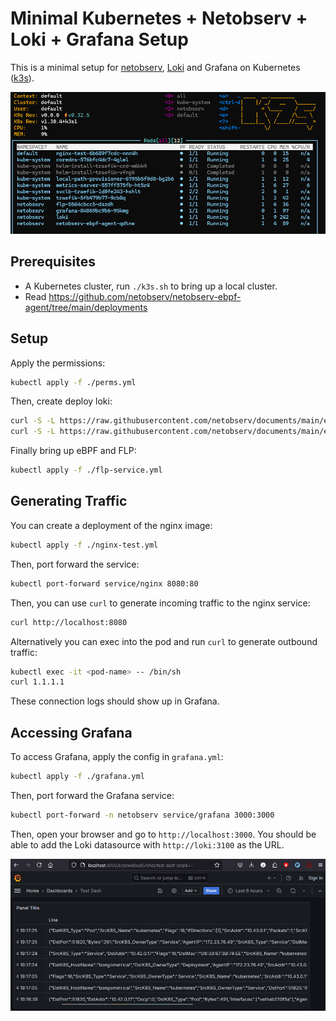# Minimal Kubernetes + Netobserv + Loki + Grafana Setup 

This is a minimal setup for [netobserv](https://github.com/netobserv), [Loki](https://grafana.com/oss/loki/) and Grafana on Kubernetes ([k3s](https://k3s.io/)).

![](img/k9s-example.png)

## Prerequisites
- A Kubernetes cluster, run `./k3s.sh` to bring up a local cluster.
- Read https://github.com/netobserv/netobserv-ebpf-agent/tree/main/deployments 

## Setup

Apply the permissions:

```bash
kubectl apply -f ./perms.yml
```

Then, create deploy loki:
```bash
curl -S -L https://raw.githubusercontent.com/netobserv/documents/main/examples/zero-click-loki/1-storage.yaml | kubectl create -n netobserv -f - 
curl -S -L https://raw.githubusercontent.com/netobserv/documents/main/examples/zero-click-loki/2-loki.yaml | kubectl create -n netobserv -f -
```

Finally bring up eBPF and FLP:
```bash
kubectl apply -f ./flp-service.yml
```

## Generating Traffic

You can create a deployment of the nginx image:
```bash
kubectl apply -f ./nginx-test.yml
```

Then, port forward the service:
```bash
kubectl port-forward service/nginx 8080:80
```

Then, you can use `curl` to generate incoming traffic to the nginx service:
```bash
curl http://localhost:8080
```

Alternatively you can exec into the pod and run `curl` to generate outbound traffic: 
```bash
kubectl exec -it <pod-name> -- /bin/sh
curl 1.1.1.1
```

These connection logs should show up in Grafana.

## Accessing Grafana

To access Grafana, apply the config in `grafana.yml`:
```bash
kubectl apply -f ./grafana.yml
```

Then, port forward the Grafana service:

```bash
kubectl port-forward -n netobserv service/grafana 3000:3000
```

Then, open your browser and go to `http://localhost:3000`. You should be able to add the Loki datasource with `http://loki:3100` as the URL.

![](img/grafana-example.png)
